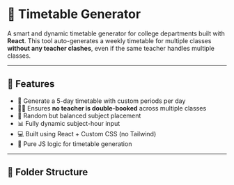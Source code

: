 # 🧠 Timetable Generator

A smart and dynamic timetable generator for college departments built with **React**. This tool auto-generates a weekly timetable for multiple classes **without any teacher clashes**, even if the same teacher handles multiple classes.

---

## 🚀 Features

- 📅 Generate a 5-day timetable with custom periods per day
- 🧑‍🏫 Ensures **no teacher is double-booked** across multiple classes
- 🔁 Random but balanced subject placement
- 📊 Fully dynamic subject-hour input
- 💻 Built using React + Custom CSS (no Tailwind)
- 🧠 Pure JS logic for timetable generation

---

## 📂 Folder Structure

